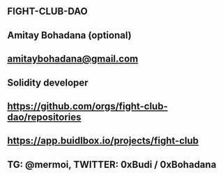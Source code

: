## FIGHT-CLUB-DAO

## Amitay Bohadana (optional)

## amitaybohadana@gmail.com

## Solidity developer

## https://github.com/orgs/fight-club-dao/repositories

## https://app.buidlbox.io/projects/fight-club

## TG: @mermoi, TWITTER: 0xBudi / 0xBohadana
